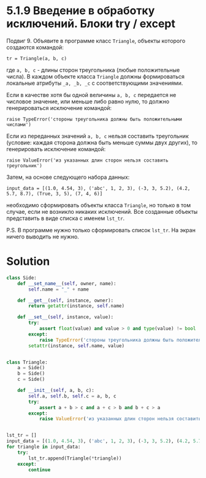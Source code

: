 # 5.1.9 Введение в обработку исключений. Блоки try / except

Подвиг 9. Объявите в программе класс `Triangle`, объекты которого создаются командой:

```
tr = Triangle(a, b, c)
```

где `a, b, c` - длины сторон треугольника (любые положительные числа). В каждом объекте класса `Triangle` должны
формироваться локальные атрибуты `_a, _b, _c` с соответствующими значениями.

Если в качестве хотя бы одной величины `a, b, c` передается не числовое значение, или меньше либо равно нулю, то должно
генерироваться исключение командой:

```
raise TypeError('стороны треугольника должны быть положительными числами')
```

Если из переданных значений `a, b, c` нельзя составить треугольник (условие: каждая сторона должна быть меньше суммы
двух других), то генерировать исключение командой:

```
raise ValueError('из указанных длин сторон нельзя составить треугольник')
```

Затем, на основе следующего набора данных:

```
input_data = [(1.0, 4.54, 3), ('abc', 1, 2, 3), (-3, 3, 5.2), (4.2, 5.7, 8.7), (True, 3, 5), (7, 4, 6)]
```

необходимо сформировать объекты класса `Triangle`, но только в том случае, если не возникло никаких исключений. Все
созданные объекты представить в виде списка с именем `lst_tr`.

P.S. В программе нужно только сформировать список `lst_tr`. На экран ничего выводить не нужно.

# Solution

```python
class Side:
    def __set_name__(self, owner, name):
        self.name = "_" + name

    def __get__(self, instance, owner):
        return getattr(instance, self.name)

    def __set__(self, instance, value):
        try:
            assert float(value) and value > 0 and type(value) != bool
        except:
            raise TypeError('стороны треугольника должны быть положительными числами')
        setattr(instance, self.name, value)


class Triangle:
    a = Side()
    b = Side()
    c = Side()

    def __init__(self, a, b, c):
        self.a, self.b, self.c = a, b, c
        try:
            assert a + b > c and a + c > b and b + c > a
        except:
            raise ValueError('из указанных длин сторон нельзя составить треугольник')


lst_tr = []
input_data = [(1.0, 4.54, 3), ('abc', 1, 2, 3), (-3, 3, 5.2), (4.2, 5.7, 8.7), (True, 3, 5), (7, 4, 6)]
for triangle in input_data:
    try:
        lst_tr.append(Triangle(*triangle))
    except:
        continue
```